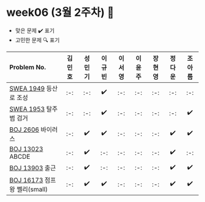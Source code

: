 # week06 (3월 2주차) :pencil:

- 맞은 문제 :heavy_check_mark: 표기
- 고민한 문제 :mag: 표기



|Problem No.|김민호|성민기|이규빈|이서영|이윤주|장현영|정다운|조아름|
|:---------------------------|:-----:|:-----:|:-----:|:-----:|:-----:|:-----:|:-----:|:-----:|
|[SWEA 1949](https://swexpertacademy.com/main/code/problem/problemDetail.do?contestProbId=AV5PoOKKAPIDFAUq) 등산로 조성|:-:|:-:|:heavy_check_mark:|:-:|:-:|:-:|:-:|:-:|
|[SWEA 1953](https://swexpertacademy.com/main/code/problem/problemDetail.do?contestProbId=AV5PpLlKAQ4DFAUq) 탈주범 검거|:-:|:-:|:heavy_check_mark:|:-:|:-:|:-:|:-:|:heavy_check_mark:|
|[BOJ 2606](https://www.acmicpc.net/problem/2606) 바이러스|:-:|:heavy_check_mark:|:heavy_check_mark:|:-:|:-:|:-:|:heavy_check_mark:|:heavy_check_mark:|
|[BOJ 13023](https://www.acmicpc.net/problem/13023) ABCDE|:-:|:heavy_check_mark:|:-:|:-:|:-:|:-:|:heavy_check_mark:|:-:|
|[BOJ 13903](https://www.acmicpc.net/problem/13903) 출근|:-:|:heavy_check_mark:|:-:|:-:|:-:|:-:|:heavy_check_mark:|:heavy_check_mark:|
|[BOJ 16173](https://www.acmicpc.net/problem/16173) 점프왕 쩰리(small)|:-:|:heavy_check_mark:|:heavy_check_mark:|:-:|:-:|:-:|:heavy_check_mark:|:heavy_check_mark:|
